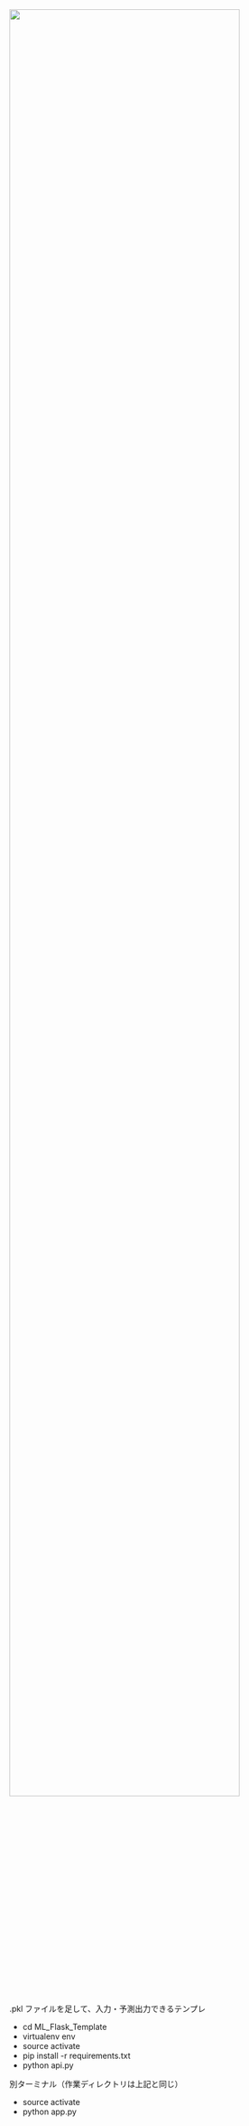<img src="https://pythonchannel.com/media/github/ML_Flask_Demo.jpg" width="90%">


.pkl ファイルを足して、入力・予測出力できるテンプレ

+ cd ML_Flask_Template
+ virtualenv env
+ source activate
+ pip install -r requirements.txt
+ python api.py

別ターミナル（作業ディレクトリは上記と同じ）

+ source activate
+ python app.py

